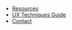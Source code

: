 * [Resources](resources.md)
* [UX Techniques Guide](ux-techniques-guide.md)
* [Contact](contact.md)

